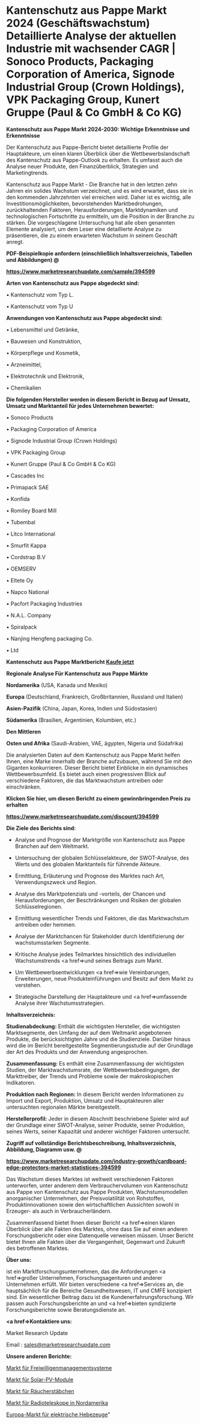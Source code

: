 # Kantenschutz aus Pappe Markt 2024 (Geschäftswachstum) Detaillierte Analyse der aktuellen Industrie mit wachsender CAGR | Sonoco Products, Packaging Corporation of America, Signode Industrial Group (Crown Holdings), VPK Packaging Group, Kunert Gruppe (Paul & Co GmbH & Co KG)

<strong>Kantenschutz aus Pappe Markt 2024-2030: Wichtige Erkenntnisse und Erkenntnisse</strong>

Der Kantenschutz aus Pappe-Bericht bietet detaillierte Profile der Hauptakteure, um einen klaren Überblick über die Wettbewerbslandschaft des Kantenschutz aus Pappe-Outlook zu erhalten. Es umfasst auch die Analyse neuer Produkte, den Finanzüberblick, Strategien und Marketingtrends.

Kantenschutz aus Pappe Markt - Die Branche hat in den letzten zehn Jahren ein solides Wachstum verzeichnet, und es wird erwartet, dass sie in den kommenden Jahrzehnten viel erreichen wird. Daher ist es wichtig, alle Investitionsmöglichkeiten, bevorstehenden Marktbedrohungen, zurückhaltenden Faktoren, Herausforderungen, Marktdynamiken und technologischen Fortschritte zu ermitteln, um die Position in der Branche zu stärken. Die vorgeschlagene Untersuchung hat alle oben genannten Elemente analysiert, um dem Leser eine detaillierte Analyse zu präsentieren, die zu einem erwarteten Wachstum in seinem Geschäft anregt.



<strong><b>PDF-Beispielkopie anfordern (einschließlich Inhaltsverzeichnis, Tabellen und Abbildungen) @ </b></strong>

<strong><a href=https://www.marketresearchupdate.com/sample/394599>

<strong>https://www.marketresearchupdate.com/sample/394599</u></a></strong></strong>



<strong>Arten von Kantenschutz aus Pappe abgedeckt sind:</strong>

• Kantenschutz vom Typ L.

• Kantenschutz vom Typ U



<strong>Anwendungen von Kantenschutz aus Pappe abgedeckt sind:</strong>

• Lebensmittel und Getränke,

• Bauwesen und Konstruktion,

• Körperpflege und Kosmetik,

• Arzneimittel,

• Elektrotechnik und Elektronik,

• Chemikalien



<strong>Die folgenden Hersteller werden in diesem Bericht in Bezug auf Umsatz, Umsatz und Marktanteil für jedes Unternehmen bewertet:</strong>

• Sonoco Products

• Packaging Corporation of America

• Signode Industrial Group (Crown Holdings)

• VPK Packaging Group

• Kunert Gruppe (Paul & Co GmbH & Co KG)

• Cascades Inc

• Primapack SAE

• Konfida

• Romiley Board Mill

• Tubembal

• Litco International

• Smurfit Kappa

• Cordstrap B.V

• OEMSERV

• Eltete Oy

• Napco National

• Pacfort Packaging Industries

• N.A.L. Company

• Spiralpack

• Nanjing Hengfeng packaging Co.

• Ltd



<strong>Kantenschutz aus Pappe Marktbericht <a href=https://www.marketresearchupdate.com/buynow/394599>Kaufe jetzt</a></strong>



<strong>Regionale Analyse Für Kantenschutz aus Pappe Märkte</strong>



<strong>Nordamerika</strong> (USA, Kanada und Mexiko)



<strong>Europa</strong> (Deutschland, Frankreich, Großbritannien, Russland und Italien)



<strong>Asien-Pazifik</strong> (China, Japan, Korea, Indien und Südostasien)



<strong>Südamerika</strong> (Brasilien, Argentinien, Kolumbien, etc.)



<strong>Den Mittleren</strong> 

<strong>Osten und Afrika</strong> (Saudi-Arabien, VAE, ägypten, Nigeria und Südafrika)

Die analysierten Daten auf dem Kantenschutz aus Pappe Markt helfen Ihnen, eine Marke innerhalb der Branche aufzubauen, während Sie mit den Giganten konkurrieren. Dieser Bericht bietet Einblicke in ein dynamisches Wettbewerbsumfeld. Es bietet auch einen progressiven Blick auf verschiedene Faktoren, die das Marktwachstum antreiben oder einschränken.



<strong>Klicken Sie hier, um diesen Bericht zu einem gewinnbringenden Preis zu erhalten
</strong>

<strong><a href=https://www.marketresearchupdate.com/discount/394599>https://www.marketresearchupdate.com/discount/394599</b></u></strong></a>



<strong>Die Ziele des Berichts sind:</strong>

- Analyse und Prognose der Marktgröße von Kantenschutz aus Pappe Branchen auf dem Weltmarkt.

- Untersuchung der globalen Schlüsselakteure, der SWOT-Analyse, des Werts und des globalen Marktanteils für führende Akteure.

- Ermittlung, Erläuterung und Prognose des Marktes nach Art, Verwendungszweck und Region.

- Analyse des Marktpotenzials und -vorteils, der Chancen und Herausforderungen, der Beschränkungen und Risiken der globalen Schlüsselregionen.

- Ermittlung wesentlicher Trends und Faktoren, die das Marktwachstum antreiben oder hemmen.

- Analyse der Marktchancen für Stakeholder durch Identifizierung der wachstumsstarken Segmente.

- Kritische Analyse jedes Teilmarktes hinsichtlich des individuellen Wachstumstrends <a href=>und</a> seines Beitrags zum Markt.

- Um Wettbewerbsentwicklungen <a href=>wie</a> Vereinbarungen, Erweiterungen, neue Produkteinführungen und Besitz auf dem Markt zu verstehen.

- Strategische Darstellung der Hauptakteure und <a href=>umfas</a>sende Analyse ihrer Wachstumsstrategien.



<strong>Inhaltsverzeichnis:</strong>



<strong>Studienabdeckung:</strong> Enthält die wichtigsten Hersteller, die wichtigsten Marktsegmente, den Umfang der auf dem Weltmarkt angebotenen Produkte, die berücksichtigten Jahre und die Studienziele. Darüber hinaus wird die im Bericht bereitgestellte Segmentierungsstudie auf der Grundlage der Art des Produkts und der Anwendung angesprochen.



<strong>Zusammenfassung:</strong> Es enthält eine Zusammenfassung der wichtigsten Studien, der Marktwachstumsrate, der Wettbewerbsbedingungen, der Markttreiber, der Trends und Probleme sowie der makroskopischen Indikatoren.



<strong>Produktion nach Regionen:</strong> In diesem Bericht werden Informationen zu Import und Export, Produktion, Umsatz und Hauptakteuren aller untersuchten regionalen Märkte bereitgestellt.



<strong>Herstellerprofil:</strong> Jeder in diesem Abschnitt beschriebene Spieler wird auf der Grundlage einer SWOT-Analyse, seiner Produkte, seiner Produktion, seines Werts, seiner Kapazität und anderer wichtiger Faktoren untersucht.



<strong><b>Zugriff auf vollständige Berichtsbeschreibung, Inhaltsverzeichnis, Abbildung, Diagramm usw. @ </b></strong>

<strong><a href=https://www.marketresearchupdate.com/industry-growth/cardboard-edge-protectors-market-statistices-394599>https://www.marketresearchupdate.com/industry-growth/cardboard-edge-protectors-market-statistices-394599</a></strong>

Das Wachstum dieses Marktes ist weltweit verschiedenen Faktoren unterworfen, unter anderem dem Verbrauchervolumen von Kantenschutz aus Pappe von Kantenschutz aus Pappe Produkten, Wachstumsmodellen anorganischer Unternehmen, der Preisvolatilität von Rohstoffen, Produktinnovationen sowie den wirtschaftlichen Aussichten sowohl in Erzeuger- als auch in Verbraucherländern.

Zusammenfassend bietet Ihnen dieser Bericht <a href=>einen</a> klaren Überblick über alle Fakten des Marktes, ohne dass Sie auf einen anderen Forschungsbericht oder eine Datenquelle verweisen müssen. Unser Bericht bietet Ihnen alle Fakten über die Vergangenheit, Gegenwart und Zukunft des betroffenen Marktes.



<strong>Über uns:</strong>

 ist ein Marktforschungsunternehmen, das die Anforderungen <a href=>großer</a> Unternehmen, Forschungsagenturen und anderer Unternehmen erfüllt. Wir bieten verschiedene <a href=>Services</a> an, die hauptsächlich für die Bereiche Gesundheitswesen, IT und CMFE konzipiert sind. Ein wesentlicher Beitrag dazu ist die Kundenerfahrungsforschung. Wir passen auch Forschungsberichte an und <a href=>bieten</a> syndizierte Forschungsberichte sowie Beratungsdienste an.



<strong><a href=>Kontaktiere uns:</a></strong>

Market Research Update

Email : sales@marketresearchupdate.com



<strong>Unsere anderen Berichte:</strong>

<a href=https://www.linkedin.com/pulse/volunteer-management-systems-market-size-share>Markt für Freiwilligenmanagementsysteme</a>

<a href=https://www.linkedin.com/pulse/solar-pv-modules-market-demand-future-scope-top-key-players>Markt für Solar-PV-Module</a>

<a href=https://www.linkedin.com/pulse/smudge-stick-market-size-share-outlook-growth-prospects>Markt für Räucherstäbchen</a>

<a href=https://www.linkedin.com/pulse/north-america-radio-telescope-market-size-production>Markt für Radioteleskope in Nordamerika</a>

<a href=https://www.linkedin.com/pulse/europe-electric-hoists-market-2023-pointing-capture-largest>Europa-Markt für elektrische Hebezeuge</a>"
